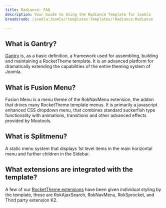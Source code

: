 ```yaml
---
title: Radiance: FAQ
description: Your Guide to Using the Radiance Template for Joomla
breadcrumb: /joomla:Joomla/!templates:Templates/!Radiance:Radiance

---
```


What is Gantry?
-----
[Gantry][gantry] is, as a basic definition, a framework used for assembling, building and maintaining a RocketTheme template. It is an advanced platform for dramatically extending the capabilities of the entire theming system of Joomla.

What is Fusion Menu?
-----
Fusion Menu is a menu theme of the RokNavMenu extension, the addon that drives many RocketTheme template menus. It is primarily a javascript enhanced CSS dropdown menu, that combines standard suckerfish type functionality with animations, transitions and other advanced effects provided by Mootools.

What is Splitmenu?
-----
A static menu system that displays 1st level items in the main horizontal menu and further children in the Sidebar.

What extensions are integrated with the template?
-----
A few of our [RocketTheme extensions][extensions] have been given individual styling by the template, these are RokAjaxSearch, RokNavMenu, RokSprocket, and Third party extension K2.

[gantry]: http://gantry.org/
[features]: http://demo.rockettheme.com/joomla-templates/radiance/features
[font]: http://www.fontsquirrel.com/fonts/ubuntu
[forum]: http://www.rockettheme.com/forum/joomla-template-radiance
[roksprocket]: http://www.rockettheme.com/joomla/extensions/roksprocket
[dropdown]: http://demo.rockettheme.com/joomla-templates/Radiance/features/menu-options
[splitmenu]: http://demo.rockettheme.com/joomla-templates/Radiance/features/menu-options
[extensions]: http://demo.rockettheme.com/joomla-templates/Radiance/features/extensions